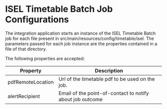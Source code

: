 # ISEL Timetable Batch Job Configurations
The integration application starts an instance of the ISEL Timetable Batch job for each file present in src/main/resources/config/timetable/isel. The parameters passed for each job instance are the properties contained in a file of that directory.

The following properties are accepted:

| Property | Description |
|----------|-------------|
| pdfRemoteLocation | Url of the timetable pdf to be used on the job. |
| alertRecipient  | Email of the point-of-contact to notify about job outcome |
